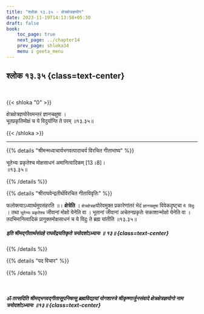```yaml
---
title: "श्लोक १३.३५ - क्षेत्रक्षेत्रज्ञयोग"
date: 2023-11-19T14:13:58+05:30
draft: false
book:
    toc_page: true
    next_page: ../chapter14
    prev_page: shloka34
    menu : geeta_menu
---
```




## श्लोक १३.३५ {class=text-center}

<br/>

{{< shloka  "0"  >}}

क्षेत्रक्षेत्रज्ञयोरेवमन्तरं ज्ञानचक्षुषा ।  
भूतप्रकृतिमोक्षं च ये विदुर्यान्ति ते परम् ॥१३.३५॥

{{< /shloka >}}

---


{{% details "श्रीमन्मध्वाचार्यभगवत्पादाचर्य विरचित  गीताभाष्य" %}}

भूतेभ्यः प्रकृतेश्च मोक्षसाधनं अमानित्वादिकम् [13।8]।  
॥१३.३५॥

{{% /details %}}



{{% details "श्रीराघवेन्द्रतीर्थविरचित गीताविवृतिः" %}}

फलोक्त्याऽध्याार्थमुपसंहरति ॥। **क्षेत्रेति** । 
`क्षेत्रक्षेत्रज्ञ`योरेवमुक्त प्रकारेणांतरं भेदं 
`ज्ञानचक्षुषा` विवेकदृष्ट्चा `ये विदुः` । तथा `भूतेभ्यः`
`प्रकृतेश्च` जीवानां मोक्षो येनेति वा । 
भूतानां जीवानां अचेतनप्रकृतेः
सकाशान्मोक्षो येनेति वा । तदभिमानित्वादिकं 
प्रागुक्तमोक्षसाधनं च ये 
विदुः ते ब्रह्म यांतीति ॥१३.३५॥

#####  इति श्रीमद्गीतार्थसंग्रहे राघवेंद्रयतिकृते त्रयोदशोऽध्यायः ॥ १३॥ {class=text-center}

{{% /details %}}



{{% details "पद विचार" %}}


{{% /details %}}

<br/>

##### ॐ तत्सदिति श्रीमद्भगवद्गीतासूपनिषत्सु ब्रह्मविद्यायां योगशास्त्रे श्रीकृष्णार्जुनसंवादे  क्षेत्रक्षेत्रज्ञयोगो नाम त्रयोदशोऽध्यायः ॥१३॥  {class=text-center}